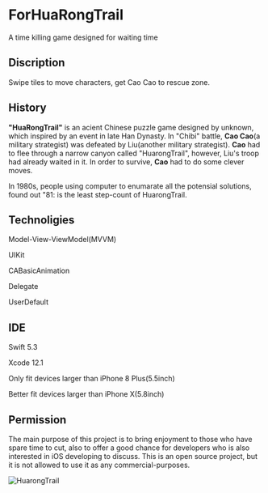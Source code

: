 # ForHuaRongTrail
A time killing game designed for waiting time  

## Discription
Swipe tiles to move characters, get Cao Cao to rescue zone.

## History
**"HuaRongTrail"** is an acient Chinese puzzle game designed by unknown, which inspired by an event in late Han Dynasty. In "Chibi" battle, **Cao Cao**(a military strategist) was defeated by Liu(another military strategist). **Cao** had to flee through a narrow canyon called "HuarongTrail", however, Liu's troop had already  waited in it. In order to survive, **Cao** had to do some clever moves.

In 1980s, people using computer to enumarate all the potensial solutions, found out "81: is the least step-count of HuarongTrail.

## Technoligies
Model-View-ViewModel(MVVM)

UIKit

CABasicAnimation

Delegate

UserDefault

## IDE
Swift 5.3

Xcode 12.1

Only fit devices larger than iPhone 8 Plus(5.5inch)

Better fit devices larger than iPhone X(5.8inch)

## Permission
The main purpose of this project is to bring enjoyment to those who have spare time to cut, also to offer a good chance for developers who is also interested in iOS developing to discuss. This is an open source project, but it is not allowed to use it as any commercial-purposes. 


![HuarongTrail](https://user-images.githubusercontent.com/63318597/99622750-c5144400-29f8-11eb-95ae-d1ca670683e4.gif)

